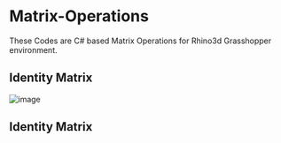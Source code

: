 # Matrix-Operations
These Codes are C# based Matrix Operations for Rhino3d Grasshopper environment.

## Identity Matrix
![image](https://user-images.githubusercontent.com/93954052/140837948-ecae524d-c41a-43bf-b339-f6214b7d25df.png)

## Identity Matrix
